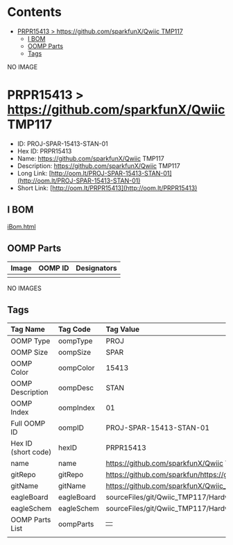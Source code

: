 



Contents
========

* [PRPR15413 > https://github.com/sparkfunX/Qwiic TMP117](#prpr15413--httpsgithubcomsparkfunxqwiic-tmp117)
	* [I BOM](#i-bom)
	* [OOMP Parts](#oomp-parts)
	* [Tags](#tags)
  
NO IMAGE  
# PRPR15413 > https://github.com/sparkfunX/Qwiic TMP117

- ID: PROJ-SPAR-15413-STAN-01
- Hex ID: PRPR15413
- Name: https://github.com/sparkfunX/Qwiic TMP117
- Description: https://github.com/sparkfunX/Qwiic TMP117
- Long Link: [http://oom.lt/PROJ-SPAR-15413-STAN-01](http://oom.lt/PROJ-SPAR-15413-STAN-01)
- Short Link: [http://oom.lt/PRPR15413](http://oom.lt/PRPR15413)

## I BOM
  
[iBom.html](https://htmlpreview.github.io/?https://github.com/oomlout/oomlout_OOMP_projects_V2/blob/main/PROJ/SPAR/15413/STAN/01/ibom.html)
## OOMP Parts
  

|Image|OOMP ID|Designators|
| :--- | :--- | :--- |
||||
  
NO IMAGES  
## Tags
  

|Tag Name|Tag Code|Tag Value|
| :--- | :--- | :--- |
|OOMP Type|oompType|PROJ|
|OOMP Size|oompSize|SPAR|
|OOMP Color|oompColor|15413|
|OOMP Description|oompDesc|STAN|
|OOMP Index|oompIndex|01|
|Full OOMP ID|oompID|PROJ-SPAR-15413-STAN-01|
|Hex ID (short code)|hexID|PRPR15413|
|name|name|https://github.com/sparkfunX/Qwiic TMP117|
|gitRepo|gitRepo|https://github.com/sparkfun/https://github.com/sparkfunX/Qwiic_TMP117|
|gitName|gitName|https://github.com/sparkfunX/Qwiic_TMP117|
|eagleBoard|eagleBoard|sourceFiles/git/Qwiic_TMP117/Hardware/Qwiic_TMP117.brd|
|eagleSchem|eagleSchem|sourceFiles/git/Qwiic_TMP117/Hardware/Qwiic_TMP117.sch|
|OOMP Parts List|oompParts|<table><tr><td></td></tr></table>|
||||
